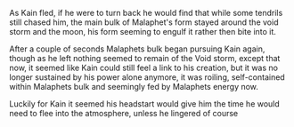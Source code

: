 As Kain fled, if he were to turn back he would find that while some tendrils still chased him, the main bulk of Malaphet's form stayed around the void storm and the moon, his form seeming to engulf it rather then bite into it.

After a couple of seconds Malaphets bulk began pursuing Kain again, though as he left nothing seemed to remain of the Void storm, except that now, it seemed like Kain could still feel a link to his creation, but it was no longer sustained by his power alone anymore, it was roiling, self-contained within Malaphets bulk and seemingly fed by Malaphets energy now.

Luckily for Kain it seemed his headstart would give him the time he would need to flee into the atmosphere, unless he lingered of course